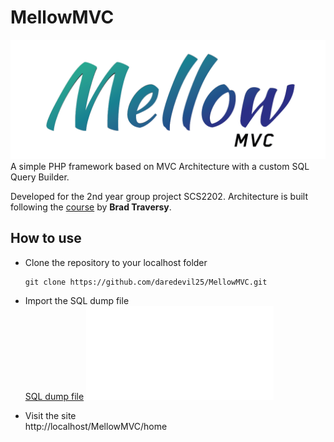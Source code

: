 # MellowMVC
![logo](./public/logo/logo_banner.png)
A simple PHP framework based on MVC Architecture with a custom SQL Query Builder. 

Developed for the 2nd year group project SCS2202.
Architecture is built following the [course](https://www.udemy.com/course/object-oriented-php-mvc/) by **Brad Traversy**.

## How to use
- Clone the repository to your localhost folder  
  ```
  git clone https://github.com/daredevil25/MellowMVC.git
  ```

- Import the SQL dump file  
  <a href="data:public/resources/mellowmvc_db.sql,DATA" download="mellowmvc_db.sql">SQL dump file</a>
  ![SQL dump file](./public/resources/mellowmvc_db.sql)

- Visit the site  
  http://localhost/MellowMVC/home 
